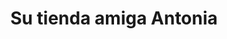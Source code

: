 ---
title: "Su tienda amiga Antonia"
url: /ciudad-satelite/su-tienda-amiga-antonia/
shop: comodidad
---